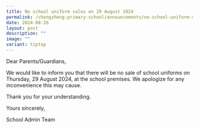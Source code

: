 ```yaml
---
title: No school uniform sales on 29 August 2024
permalink: /chongzheng-primary-school/announcements/no-school-uniform-sales-on-29-august-2024/
date: 2024-08-26
layout: post
description: ""
image: ""
variant: tiptap
---
```

<p>Dear Parents/Guardians,</p>
<p>We would like to inform you that there will be no sale of school uniforms
on Thursday, 29 August 2024, at the school premises. We apologize for any
inconvenience this may cause.</p>
<p>Thank you for your understanding.</p>
<p>Yours sincerely,</p>
<p>School Admin Team</p>
<p></p>
<p></p>